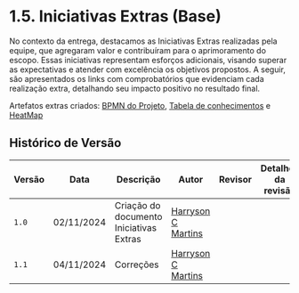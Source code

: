 # 1.5. Iniciativas Extras (Base)

No contexto da entrega, destacamos as Iniciativas Extras realizadas pela equipe, que agregaram valor e contribuíram para o aprimoramento do escopo. Essas iniciativas representam esforços adicionais, visando superar as expectativas e atender com excelência os objetivos propostos. A seguir, são apresentados os links com comprobatórios que evidenciam cada realização extra, detalhando seu impacto positivo no resultado final.

Artefatos extras criados: [BPMN do Projeto](https://unbarqdsw2024-2.github.io/2024.2_G4_Esporte_Entrega_01/#/IniciativasExtras/projeto), [Tabela de conhecimentos](https://unbarqdsw2024-2.github.io/2024.2_G4_Esporte_Entrega_01/#/IniciativasExtras/conhecimentos) e [HeatMap](https://unbarqdsw2024-2.github.io/2024.2_G4_Esporte_Entrega_01/#/IniciativasExtras/heatmap)


## Histórico de Versão

| Versão | Data  | Descrição     | Autor    | Revisor    | Detalhes da revisão |
| ------ | ---------- | ------------------------ | -------------------- | ------------------------------- | --------------------------------- |
| `1.0`    | 02/11/2024   | Criação do documento Iniciativas Extras|[Harryson C Martins](https://github.com/harry-cmartin) | | |
| `1.1`    | 04/11/2024   | Correções|[Harryson C Martins](https://github.com/harry-cmartin) | | |